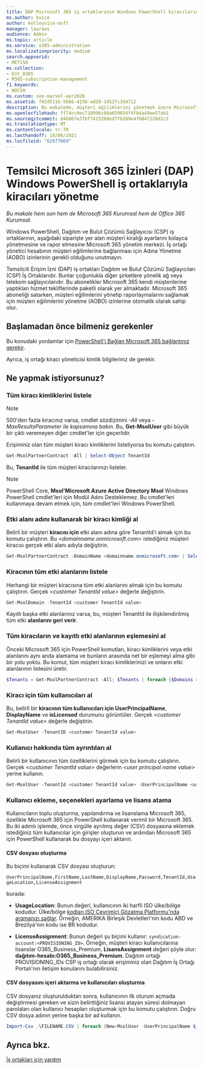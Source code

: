 ```yaml
---
title: DAP Microsoft 365 iş ortaklarının Windows PowerShell kiracılarını yönetme
ms.author: kvice
author: kelleyvice-msft
manager: laurawi
audience: Admin
ms.topic: article
ms.service: o365-administration
ms.localizationpriority: medium
search.appverid:
- MET150
ms.collection:
- Ent_O365
- M365-subscription-management
f1.keywords:
- NOCSH
ms.custom: seo-marvel-apr2020
ms.assetid: f92d5116-5b66-4150-ad20-1452fc3dd712
description: Bu makalede, müşteri eğilimlerini yönetmek üzere Microsoft 365 için PowerShell'in nasıl kullanıldığı hakkında bilgi bulabilirsiniz.
ms.openlocfilehash: ff74cc0ec710996c66a659034f4fb4a49ee57ab1
ms.sourcegitcommit: d4b867e37bf741528ded7fb289e4f6847228d2c5
ms.translationtype: MT
ms.contentlocale: tr-TR
ms.lasthandoff: 10/06/2021
ms.locfileid: "62977669"
---
```

# <a name="manage-microsoft-365-tenants-with-windows-powershell-for-delegated-access-permissions-dap-partners"></a>Temsilci Microsoft 365 İzinleri (DAP) Windows PowerShell iş ortaklarıyla kiracıları yönetme

*Bu makale hem son hem de Microsoft 365 Kurumsal hem de Office 365 Kurumsal.*

Windows PowerShell, Dağıtım ve Bulut Çözümü Sağlayıcısı (CSP) iş ortaklarının, aşağıdaki siparişte yer alan müşteri kiralığı ayarlarını kolayca yönetmesine ve rapor etmesine Microsoft 365 yönetim merkezi. İş ortağı yönetici hesabının müşteri eğilimlerine bağlanması için Adına Yönetme (AOBO) izinlerinin gerekli olduğunu unutmayın.

Temsilcili Erişim İzni (DAP) iş ortakları Dağıtım ve Bulut Çözümü Sağlayıcıları (CSP) İş Ortaklarıdır. Bunlar çoğunlukla diğer şirketlere yönelik ağ veya telekom sağlayıcılarıdır. Bu abonelikler Microsoft 365 kendi müşterilerine yaptıkları hizmet tekliflerinde paketli olarak yer almaktadır. Microsoft 365 aboneliği satarken, müşteri eğilimlerini yönetip raporlaymalarını sağlamak için müşteri eğilimlerini yönetme (AOBO) izinlerine otomatik olarak sahip olur.
## <a name="what-do-you-need-to-know-before-you-begin"></a>Başlamadan önce bilmeniz gerekenler

Bu konudaki yordamlar için [PowerShell'i Bağlan Microsoft 365 bağlantınız gerekir](connect-to-microsoft-365-powershell.md).

Ayrıca, iş ortağı kiracı yöneticisi kimlik bilgileriniz de gerekir.

## <a name="what-do-you-want-to-do"></a>Ne yapmak istiyorsunuz?

### <a name="list-all-tenant-ids"></a>Tüm kiracı kimliklerini listele

> [!NOTE]
> 500'den fazla kiracınız varsa, cmdlet sözdizimini  _-All_ veya _-MaxResultsParameter ile kapsamına bakın_. Bu, **Get-MsolUser** gibi büyük bir çıktı veremeyen diğer cmdlet'ler için geçerlidir.

Erişiminiz olan tüm müşteri kiracı kimliklerini listeliyorsa bu komutu çalıştırın.

```powershell
Get-MsolPartnerContract -All | Select-Object TenantId
```

Bu, **TenantId** ile tüm müşteri kiracılarınızı listeler.

>[!Note]
>PowerShell Core, **Msol'Microsoft Azure Active Directory Msol** Windows PowerShell cmdlet'leri için Modül Adını Desteklemez. Bu cmdlet'leri kullanmaya devam etmek için, tüm cmdlet'leri Windows PowerShell.
>

### <a name="get-a-tenant-id-by-using-the-domain-name"></a>Etki alanı adını kullanarak bir kiracı kimliği al

Belirli bir müşteri **kiracısı için** etki alanı adına göre TenantId'i almak için bu komutu çalıştırın. Bu _<domainname.onmicrosoft.com>_ istediğiniz müşteri kiracısı gerçek etki alanı adıyla değiştirin.

```powershell
Get-MsolPartnerContract -DomainName <domainname.onmicrosoft.com> | Select-Object TenantId
```

### <a name="list-all-domains-for-a-tenant"></a>Kiracının tüm etki alanlarını listele

Herhangi bir müşteri kiracısına tüm etki alanlarını almak için bu komutu çalıştırın. Gerçek  _\<customer TenantId value>_ değerle değiştirin.

```powershell
Get-MsolDomain -TenantId <customer TenantId value>
```

Kayıtlı başka etki alanlarınız varsa, bu, müşteri TenantId ile ilişkilendirilmiş tüm etki **alanlarını geri verir**.

### <a name="get-a-mapping-of-all-tenants-and-registered-domains"></a>Tüm kiracıların ve kayıtlı etki alanlarının eşlemesini al

Önceki Microsoft 365 için PowerShell komutları, kiracı kimliklerini veya etki alanlarını aynı anda alamama ve bunların arasında net bir eşlemeyi alma gibi bir yolu yoktu. Bu komut, tüm müşteri kiracı kimliklerinizi ve onların etki alanlarının listesini üretir.

```powershell
$Tenants = Get-MsolPartnerContract -All; $Tenants | foreach {$Domains = $_.TenantId; Get-MsolDomain -TenantId $Domains | fl @{Label="TenantId";Expression={$Domains}},name}
```

### <a name="get-all-users-for-a-tenant"></a>Kiracı için tüm kullanıcıları al

Bu, belirli bir **kiracının tüm kullanıcıları için UserPrincipalName**, **DisplayName** ve **isLicensed** durumunu görüntüler. Gerçek _\<customer TenantId value>_ değerle değiştirin.

```powershell
Get-MsolUser -TenantID <customer TenantId value>
```

### <a name="get-all-details-about-a-user"></a>Kullanıcı hakkında tüm ayrıntıları al

Belirli bir kullanıcının tüm özelliklerini görmek için bu komutu çalıştırın. Gerçek  _\<customer TenantId value>_ değerlerin _\<user principal name value>_ yerine kullanın.

```powershell
Get-MsolUser -TenantId <customer TenantId value> -UserPrincipalName <user principal name value>
```

### <a name="add-users-set-options-and-assign-licenses"></a>Kullanıcı ekleme, seçenekleri ayarlama ve lisans atama

Kullanıcıların toplu oluşturma, yapılandırma ve lisanslama Microsoft 365, özellikle Microsoft 365 için PowerShell kullanarak verimli bir Microsoft 365. Bu iki adımlı işlemde, önce virgülle ayrılmış değer (CSV) dosyasına eklemek istediğiniz tüm kullanıcılar için girişler oluşturun ve ardından Microsoft 365 için PowerShell kullanarak bu dosyayı içeri aktarın.

#### <a name="create-a-csv-file"></a>CSV dosyası oluşturma

Bu biçimi kullanarak CSV dosyası oluşturun:

`UserPrincipalName,FirstName,LastName,DisplayName,Password,TenantId,UsageLocation,LicenseAssignment`

burada:

- **UsageLocation**: Bunun değeri, kullanıcının iki harfli ISO ülke/bölge kodudur. Ülke/bölge [kodları,ISO Çevrimiçi Gözatma Platformu'nda aramanızı sağlar](https://go.microsoft.com/fwlink/p/?LinkId=532703). Örneğin, AMERIKA Birleşik Devletleri'nin kodu ABD ve Brezilya'nın kodu ise BR kodudur.

- **LicenseAssignment**: Bunun değeri şu biçimi kullanır: `syndication-account:<PROVISIONING_ID>`. Örneğin, müşteri kiracı kullanıcılarına lisanslar O365_Business_Premium, **LisansAssignment** değeri şöyle olur: **dağıtım-hesabı:O365_Business_Premium**. Dağıtım ortağı PROVISIONING_IDs CSP iş ortağı olarak erişiminiz olan Dağıtım İş Ortağı Portalı'nın iletişim konularını bulabilirsiniz.

#### <a name="import-the-csv-file-and-create-the-users"></a>CSV dosyasını içeri aktarma ve kullanıcıları oluşturma

CSV dosyanız oluşturulduktan sonra, kullanıcının ilk oturum açmada değiştirmesi gereken ve sizin belirttiğiniz lisansı atayan süresi dolmayan parolaları olan kullanıcı hesapları oluşturmak için bu komutu çalıştırın. Doğru CSV dosya adının yerine başka bir ad kullanın.

```powershell
Import-Csv .\FILENAME.CSV | foreach {New-MsolUser -UserPrincipalName $_.UserPrincipalName -DisplayName $_.DisplayName -FirstName $_.FirstName -LastName $_.LastName -Password $_.Password -UsageLocation $_.UsageLocation -LicenseAssignment $_.LicenseAssignment -ForceChangePassword:$true -PasswordNeverExpires:$true -TenantId $_.TenantId}
```

## <a name="see-also"></a>Ayrıca bkz.

[İş ortakları için yardım](https://go.microsoft.com/fwlink/p/?LinkId=533477)

